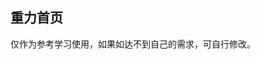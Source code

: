 ## 重力首页

<demo-model url="/vipPage/home/gravity/page1/page1"></demo-model>
<template-download></template-download>

仅作为参考学习使用，如果如达不到自己的需求，可自行修改。
